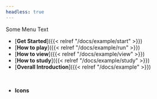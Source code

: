```yaml
---
headless: true
---
```

Some Menu Text
- [**Get Started**]({{< relref "/docs/example/start" >}})
- [**How to play**]({{< relref "/docs/example/run" >}})
- [**How to view**]({{< relref "/docs/example/view" >}})
- [**How to study**]({{< relref "/docs/example/study" >}})
- [**Overall Introduction**]({{< relref "/docs/example" >}})
<br />

- **Icons**
<br />
